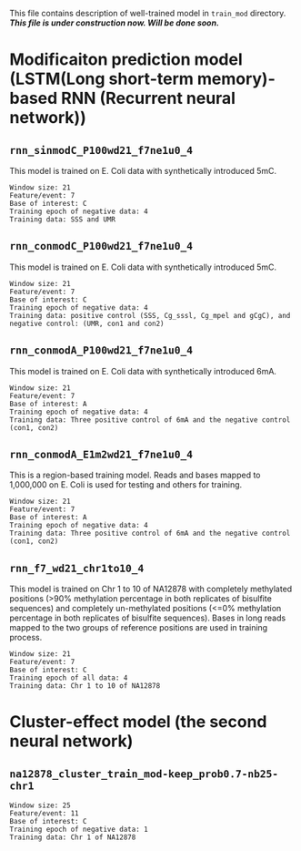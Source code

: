This file contains description of well-trained model in `train_mod` directory.  ***This file is under construction now. Will be done soon.***

# Modificaiton prediction model (LSTM(Long short-term memory)-based RNN (Recurrent neural network))
## `rnn_sinmodC_P100wd21_f7ne1u0_4`
This model is trained on E. Coli data with synthetically introduced 5mC.
```
Window size: 21
Feature/event: 7
Base of interest: C
Training epoch of negative data: 4
Training data: SSS and UMR
```

## `rnn_conmodC_P100wd21_f7ne1u0_4`
This model is trained on E. Coli data with synthetically introduced 5mC.
```
Window size: 21
Feature/event: 7
Base of interest: C
Training epoch of negative data: 4
Training data: positive control (SSS, Cg_sssl, Cg_mpel and gCgC), and negative control: (UMR, con1 and con2)
```

## `rnn_conmodA_P100wd21_f7ne1u0_4`
This model is trained on E. Coli data with synthetically introduced 6mA.
```
Window size: 21
Feature/event: 7
Base of interest: A
Training epoch of negative data: 4
Training data: Three positive control of 6mA and the negative control (con1, con2)
```

## `rnn_conmodA_E1m2wd21_f7ne1u0_4`
This is a region-based training model. Reads and bases mapped to 1,000,000 on E. Coli is used for testing and others for training.
```
Window size: 21
Feature/event: 7
Base of interest: A
Training epoch of negative data: 4
Training data: Three positive control of 6mA and the negative control (con1, con2)
```

## `rnn_f7_wd21_chr1to10_4`
This model is trained on Chr 1 to 10 of NA12878 with completely methylated positions (>90% methylation percentage in both replicates of bisulfite sequences) and completely un-methylated positions (<=0% methylation percentage in both replicates of bisulfite sequences). Bases in long reads mapped to the two groups of reference positions are used in training process.
```
Window size: 21
Feature/event: 7
Base of interest: C
Training epoch of all data: 4
Training data: Chr 1 to 10 of NA12878
```

# Cluster-effect model (the second neural network)
## `na12878_cluster_train_mod-keep_prob0.7-nb25-chr1`
```
Window size: 25
Feature/event: 11
Base of interest: C
Training epoch of negative data: 1
Training data: Chr 1 of NA12878
```
